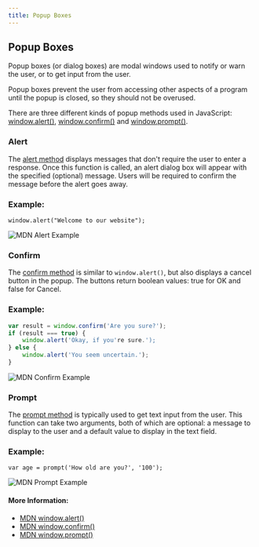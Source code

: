 ```yaml
---
title: Popup Boxes
---
```

## Popup Boxes
Popup boxes (or dialog boxes) are modal windows used to notify or warn the user, or to get input from the user.

Popup boxes prevent the user from accessing other aspects of a program until the popup is closed, so they should not be overused. 

There are three different kinds of popup methods used in JavaScript: [window.alert()](https://developer.mozilla.org/en-US/docs/Web/API/Window/alert), [window.confirm()](https://developer.mozilla.org/en-US/docs/Web/API/Window/confirm) and [window.prompt()](https://developer.mozilla.org/en-US/docs/Web/API/Window/prompt). 

### Alert
The [alert method](https://developer.mozilla.org/en-US/docs/Web/API/Window/alert) displays messages that don't require the user to enter a response. Once this function is called, an alert dialog box will appear with the specified (optional) message. Users will be required to confirm the message before the alert goes away. 

### Example:
`window.alert("Welcome to our website");`

![MDN Alert Example](https://mdn.mozillademos.org/files/130/AlertHelloWorld.png)

### Confirm
The [confirm method](https://developer.mozilla.org/en-US/docs/Web/API/Window/confirm) is similar to `window.alert()`, but also displays a cancel button in the popup. The buttons return boolean values: true for OK and false for Cancel. 

### Example:
```javascript
var result = window.confirm('Are you sure?');
if (result === true) {
    window.alert('Okay, if you're sure.');
} else { 
    window.alert('You seem uncertain.');
}
```

![MDN Confirm Example](https://mdn.mozillademos.org/files/7163/firefoxcomfirmdialog_zpsf00ec381.png)

### Prompt
The [prompt method](https://developer.mozilla.org/en-US/docs/Web/API/Window/prompt) is typically used to get text input from the user. This function can take two arguments, both of which are optional: a message to display to the user and a default value to display in the text field. 

### Example:
`var age = prompt('How old are you?', '100');`

![MDN Prompt Example](https://mdn.mozillademos.org/files/11303/prompt.png)

#### More Information:

* [MDN window.alert()](https://developer.mozilla.org/en-US/docs/Web/API/Window/alert)
* [MDN window.confirm()](https://developer.mozilla.org/en-US/docs/Web/API/Window/confirm)
* [MDN window.prompt()](https://developer.mozilla.org/en-US/docs/Web/API/Window/prompt)
